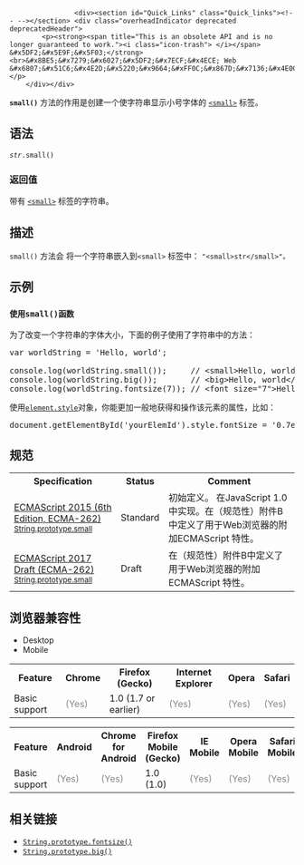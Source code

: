 
                
                  
                    <div><section id="Quick_Links" class="Quick_links"><!-- --></section> <div class="overheadIndicator deprecated deprecatedHeader"> 
            <p><strong><span title="This is an obsolete API and is no longer guaranteed to work."><i class="icon-trash"> </i></span> &#x5DF2;&#x5E9F;&#x5F03;</strong><br>&#x8BE5;&#x7279;&#x6027;&#x5DF2;&#x7ECF;&#x4ECE; Web &#x6807;&#x51C6;&#x4E2D;&#x5220;&#x9664;&#xFF0C;&#x867D;&#x7136;&#x4E00;&#x4E9B;&#x6D4F;&#x89C8;&#x5668;&#x76EE;&#x524D;&#x4ECD;&#x7136;&#x652F;&#x6301;&#x5B83;&#xFF0C;&#x4F46;&#x4E5F;&#x8BB8;&#x4F1A;&#x5728;&#x672A;&#x6765;&#x7684;&#x67D0;&#x4E2A;&#x65F6;&#x95F4;&#x505C;&#x6B62;&#x652F;&#x6301;&#xFF0C;&#x8BF7;&#x5C3D;&#x91CF;&#x4E0D;&#x8981;&#x4F7F;&#x7528;&#x8BE5;&#x7279;&#x6027;&#x3002;</p> 
        </div></div>

<p><strong><code>small()</code></strong>&#xA0;&#x65B9;&#x6CD5;&#x7684;&#x4F5C;&#x7528;&#x662F;&#x521B;&#x5EFA;&#x4E00;&#x4E2A;&#x4F7F;&#x5B57;&#x7B26;&#x4E32;&#x663E;&#x793A;&#x5C0F;&#x53F7;&#x5B57;&#x4F53;&#x7684;&#xA0;<a title="&#x6B64;&#x9875;&#x9762;&#x4ECD;&#x672A;&#x88AB;&#x672C;&#x5730;&#x5316;, &#x671F;&#x5F85;&#x60A8;&#x7684;&#x7FFB;&#x8BD1;!" class="new" href="/zh-CN/docs/Web/HTML/Element/small"><code>&lt;small&gt;</code></a> &#x6807;&#x7B7E;&#x3002;</p>

<h2 id="&#x8BED;&#x6CD5;">&#x8BED;&#x6CD5;</h2>

<pre class="syntaxbox"><code><var>str</var>.small()</code></pre>

<h3 id="&#x8FD4;&#x56DE;&#x503C;">&#x8FD4;&#x56DE;&#x503C;</h3>

<p>&#x5E26;&#x6709; <a title="&#x6B64;&#x9875;&#x9762;&#x4ECD;&#x672A;&#x88AB;&#x672C;&#x5730;&#x5316;, &#x671F;&#x5F85;&#x60A8;&#x7684;&#x7FFB;&#x8BD1;!" class="new" href="/zh-CN/docs/Web/HTML/Element/small"><code>&lt;small&gt;</code></a> &#x6807;&#x7B7E;&#x7684;&#x5B57;&#x7B26;&#x4E32;&#x3002;</p>

<h2 id="&#x63CF;&#x8FF0;">&#x63CF;&#x8FF0;</h2>

<p><code>small()</code>&#xA0;&#x65B9;&#x6CD5;&#x4F1A; &#x5C06;&#x4E00;&#x4E2A;&#x5B57;&#x7B26;&#x4E32;&#x5D4C;&#x5165;&#x5230;<code>&lt;small&gt;</code>&#xA0;&#x6807;&#x7B7E;&#x4E2D;&#xFF1A;&#xA0;<code>&quot;&lt;small&gt;str&lt;/small&gt;&quot;&#x3002;</code></p>

<h2 id="&#x793A;&#x4F8B;">&#x793A;&#x4F8B;</h2>

<h3 id="&#x4F7F;&#x7528;small()&#x51FD;&#x6570;"><code>&#x4F7F;&#x7528;small()&#x51FD;&#x6570;</code></h3>

<p>&#x4E3A;&#x4E86;&#x6539;&#x53D8;&#x4E00;&#x4E2A;&#x5B57;&#x7B26;&#x4E32;&#x7684;&#x5B57;&#x4F53;&#x5927;&#x5C0F;&#xFF0C;&#x4E0B;&#x9762;&#x7684;&#x4F8B;&#x5B50;&#x4F7F;&#x7528;&#x4E86;&#x5B57;&#x7B26;&#x4E32;&#x4E2D;&#x7684;&#x65B9;&#x6CD5;&#xFF1A;</p>

<pre class="brush: js">var worldString = &apos;Hello, world&apos;;

console.log(worldString.small());     // &lt;small&gt;Hello, world&lt;/small&gt;
console.log(worldString.big());       // &lt;big&gt;Hello, world&lt;/big&gt;
console.log(worldString.fontsize(7)); // &lt;font size=&quot;7&quot;&gt;Hello, world&lt;/fontsize&gt;
</pre>

<p>&#x4F7F;&#x7528;<a title="HTMLElement.style&#xA0;&#x5C5E;&#x6027;&#x8FD4;&#x56DE;&#x4E00;&#x4E2A;&#xA0;CSSStyleDeclaration&#xA0;&#x5BF9;&#x8C61;&#xFF0C;&#x8868;&#x793A;&#x5143;&#x7D20;&#x7684; &#x5185;&#x8054;style&#xA0;&#x5C5E;&#x6027;&#xFF08;attribute&#xFF09;&#xFF0C;&#x4F46;&#x5FFD;&#x7565;&#x4EFB;&#x4F55;&#x6837;&#x5F0F;&#x8868;&#x5E94;&#x7528;&#x7684;&#x5C5E;&#x6027;&#x3002; &#x901A;&#x8FC7; style &#x53EF;&#x4EE5;&#x8BBF;&#x95EE;&#x7684; CSS &#x5C5E;&#x6027;&#x5217;&#x8868;&#xFF0C;&#x53EF;&#x4EE5;&#x67E5;&#x770B;&#xA0;CSS Properties Reference&#x3002;" href="/zh-CN/docs/Web/API/HTMLElement/style"><code>element.style</code></a>&#x5BF9;&#x8C61;&#xFF0C;&#x4F60;&#x80FD;&#x66F4;&#x52A0;&#x4E00;&#x822C;&#x5730;&#x83B7;&#x5F97;&#x548C;&#x64CD;&#x4F5C;&#x8BE5;&#x5143;&#x7D20;&#x7684;&#x5C5E;&#x6027;&#xFF0C;&#x6BD4;&#x5982;&#xFF1A;</p>

<pre class="brush: js">document.getElementById(&apos;yourElemId&apos;).style.fontSize = &apos;0.7em&apos;;
</pre>

<h2 id="&#x89C4;&#x8303;">&#x89C4;&#x8303;</h2>

<table class="standard-table">
 <tbody>
  <tr>
   <th scope="col">Specification</th>
   <th scope="col">Status</th>
   <th scope="col">Comment</th>
  </tr>
  <tr>
   <td><a hreflang="en" class="external" lang="en" href="http://www.ecma-international.org/ecma-262/6.0/#sec-string.prototype.small">ECMAScript 2015 (6th Edition, ECMA-262)<br><small lang="zh-CN">String.prototype.small</small></a></td>
   <td><span class="spec-Standard">Standard</span></td>
   <td>&#x521D;&#x59CB;&#x5B9A;&#x4E49;&#x3002; &#x5728;JavaScript 1.0&#x4E2D;&#x5B9E;&#x73B0;&#x3002;&#x5728;&#xFF08;&#x89C4;&#x8303;&#x6027;&#xFF09;&#x9644;&#x4EF6;B&#x4E2D;&#x5B9A;&#x4E49;&#x4E86;&#x7528;&#x4E8E;Web&#x6D4F;&#x89C8;&#x5668;&#x7684;&#x9644;&#x52A0;ECMAScript &#x7279;&#x6027;&#x3002;</td>
  </tr>
  <tr>
   <td><a hreflang="en" class="external" lang="en" href="https://tc39.github.io/ecma262/#sec-string.prototype.small">ECMAScript 2017 Draft (ECMA-262)<br><small lang="zh-CN">String.prototype.small</small></a></td>
   <td><span class="spec-Draft">Draft</span></td>
   <td>&#x5728;&#xFF08;&#x89C4;&#x8303;&#x6027;&#xFF09;&#x9644;&#x4EF6;B&#x4E2D;&#x5B9A;&#x4E49;&#x4E86;&#x7528;&#x4E8E;Web&#x6D4F;&#x89C8;&#x5668;&#x7684;&#x9644;&#x52A0;ECMAScript &#x7279;&#x6027;&#x3002;</td>
  </tr>
 </tbody>
</table>

<h2 id="&#x6D4F;&#x89C8;&#x5668;&#x517C;&#x5BB9;&#x6027;">&#x6D4F;&#x89C8;&#x5668;&#x517C;&#x5BB9;&#x6027;</h2>

<div><div class="htab"> 
    <a name="AutoCompatibilityTable" id="AutoCompatibilityTable"></a> 
    <ul> 
        <li class="selected"><a>Desktop</a></li> 
        <li><a>Mobile</a></li> 
    </ul> 
</div></div>

<div id="compat-desktop">
<table class="compat-table">
 <tbody>
  <tr>
   <th>Feature</th>
   <th>Chrome</th>
   <th>Firefox (Gecko)</th>
   <th>Internet Explorer</th>
   <th>Opera</th>
   <th>Safari</th>
  </tr>
  <tr>
   <td>Basic support</td>
   <td><span title="Please update this with the earliest version of support." style="color: #888;">(Yes)</span></td>
   <td>1.0 (1.7 or earlier)</td>
   <td><span title="Please update this with the earliest version of support." style="color: #888;">(Yes)</span></td>
   <td><span title="Please update this with the earliest version of support." style="color: #888;">(Yes)</span></td>
   <td><span title="Please update this with the earliest version of support." style="color: #888;">(Yes)</span></td>
  </tr>
 </tbody>
</table>
</div>

<div id="compat-mobile">
<table class="compat-table">
 <tbody>
  <tr>
   <th>Feature</th>
   <th>Android</th>
   <th>Chrome for Android</th>
   <th>Firefox Mobile (Gecko)</th>
   <th>IE Mobile</th>
   <th>Opera Mobile</th>
   <th>Safari Mobile</th>
  </tr>
  <tr>
   <td>Basic support</td>
   <td><span title="Please update this with the earliest version of support." style="color: #888;">(Yes)</span></td>
   <td><span title="Please update this with the earliest version of support." style="color: #888;">(Yes)</span></td>
   <td>1.0 (1.0)</td>
   <td><span title="Please update this with the earliest version of support." style="color: #888;">(Yes)</span></td>
   <td><span title="Please update this with the earliest version of support." style="color: #888;">(Yes)</span></td>
   <td><span title="Please update this with the earliest version of support." style="color: #888;">(Yes)</span></td>
  </tr>
 </tbody>
</table>
</div>

<h2 id="&#x76F8;&#x5173;&#x94FE;&#x63A5;">&#x76F8;&#x5173;&#x94FE;&#x63A5;</h2>

<ul>
 <li><a title="&#x6B64;&#x9875;&#x9762;&#x4ECD;&#x672A;&#x88AB;&#x672C;&#x5730;&#x5316;, &#x671F;&#x5F85;&#x60A8;&#x7684;&#x7FFB;&#x8BD1;!" class="new" href="/zh-CN/docs/Web/JavaScript/Reference/Global_Objects/String/fontsize"><code>String.prototype.fontsize()</code></a></li>
 <li><a title="big()&#x65B9;&#x6CD5;&#x7684;&#x4F5C;&#x7528;&#x662F;&#x521B;&#x5EFA;&#x4E00;&#x4E2A;&#x4F7F;&#x5B57;&#x7B26;&#x4E32;&#x663E;&#x793A;&#x5927;&#x53F7;&#x5B57;&#x4F53;&#x7684;&lt;big&gt;&#x6807;&#x7B7E;&#x3002;" href="/zh-CN/docs/Web/JavaScript/Reference/Global_Objects/String/big"><code>String.prototype.big()</code></a></li>
</ul>
                  
                
              